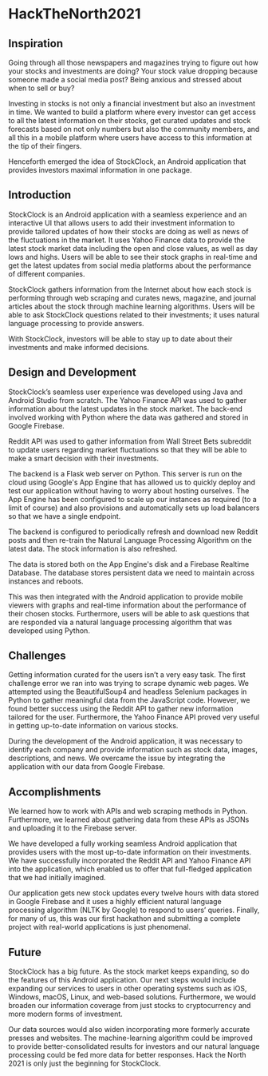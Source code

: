 # HackTheNorth2021

## **Inspiration**

Going through all those newspapers and magazines trying to figure out how your stocks and investments are doing? Your stock value dropping because someone made a social media post? Being anxious and stressed about when to sell or buy?

Investing in stocks is not only a financial investment but also an investment in time. We wanted to build a platform where every investor can get access to all the latest information on their stocks, get curated updates and stock forecasts based on not only numbers but also the community members, and all this in a mobile platform where users have access to this information at the tip of their fingers.

Henceforth emerged the idea of StockClock, an Android application that provides investors maximal information in one package.

## **Introduction**

StockClock is an Android application with a seamless experience and an interactive UI that allows users to add their investment information to provide tailored updates of how their stocks are doing as well as news of the fluctuations in the market. It uses Yahoo Finance data to provide the latest stock market data including the open and close values, as well as day lows and highs. Users will be able to see their stock graphs in real-time and get the latest updates from social media platforms about the performance of different companies.

StockClock gathers information from the Internet about how each stock is performing through web scraping and curates news, magazine, and journal articles about the stock through machine learning algorithms. Users will be able to ask StockClock questions related to their investments; it uses natural language processing to provide answers.

With StockClock, investors will be able to stay up to date about their investments and make informed decisions.

## **Design and Development**

StockClock’s seamless user experience was developed using Java and Android Studio from scratch. The Yahoo Finance API was used to gather information about the latest updates in the stock market. The back-end involved working with Python where the data was gathered and stored in Google Firebase.

Reddit API was used to gather information from Wall Street Bets subreddit to update users regarding market fluctuations so that they will be able to make a smart decision with their investments.

The backend is a Flask web server on Python. This server is run on the cloud using Google's App Engine that has allowed us to quickly deploy and test our application without having to worry about hosting ourselves. The App Engine has been configured to scale up our instances as required (to a limit of course) and also provisions and automatically sets up load balancers so that we have a single endpoint.

The backend is configured to periodically refresh and download new Reddit posts and then re-train the Natural Language Processing Algorithm on the latest data. The stock information is also refreshed.

The data is stored both on the App Engine's disk and a Firebase Realtime Database. The database stores persistent data we need to maintain across instances and reboots.

This was then integrated with the Android application to provide mobile viewers with graphs and real-time information about the performance of their chosen stocks. Furthermore, users will be able to ask questions that are responded via a natural language processing algorithm that was developed using Python.

## **Challenges**

Getting information curated for the users isn’t a very easy task. The first challenge error we ran into was trying to scrape dynamic web pages. We attempted using the BeautifulSoup4 and headless Selenium packages in Python to gather meaningful data from the JavaScript code. However, we found better success using the Reddit API to gather new information tailored for the user. Furthermore, the Yahoo Finance API proved very useful in getting up-to-date information on various stocks.

During the development of the Android application, it was necessary to identify each company and provide information such as stock data, images, descriptions, and news. We overcame the issue by integrating the application with our data from Google Firebase.

## **Accomplishments**

We learned how to work with APIs and web scraping methods in Python. Furthermore, we learned about gathering data from these APIs as JSONs and uploading it to the Firebase server.

We have developed a fully working seamless Android application that provides users with the most up-to-date information on their investments. We have successfully incorporated the Reddit API and Yahoo Finance API into the application, which enabled us to offer that full-fledged application that we had initially imagined.

Our application gets new stock updates every twelve hours with data stored in Google Firebase and it uses a highly efficient natural language processing algorithm (NLTK by Google) to respond to users’ queries. Finally, for many of us, this was our first hackathon and submitting a complete project with real-world applications is just phenomenal.

## **Future**

StockClock has a big future. As the stock market keeps expanding, so do the features of this Android application. Our next steps would include expanding our services to users in other operating systems such as iOS, Windows, macOS, Linux, and web-based solutions. Furthermore, we would broaden our information coverage from just stocks to cryptocurrency and more modern forms of investment.

Our data sources would also widen incorporating more formerly accurate presses and websites. The machine-learning algorithm could be improved to provide better-consolidated results for investors and our natural language processing could be fed more data for better responses. Hack the North 2021 is only just the beginning for StockClock.
